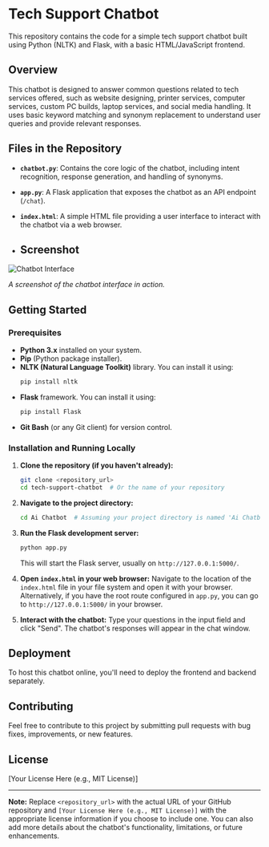 # Tech Support Chatbot

This repository contains the code for a simple tech support chatbot built using Python (NLTK) and Flask, with a basic HTML/JavaScript frontend.

## Overview

This chatbot is designed to answer common questions related to tech services offered, such as website designing, printer services, computer services, custom PC builds, laptop services, and social media handling. It uses basic keyword matching and synonym replacement to understand user queries and provide relevant responses.

## Files in the Repository

* **`chatbot.py`**: Contains the core logic of the chatbot, including intent recognition, response generation, and handling of synonyms.
* **`app.py`**: A Flask application that exposes the chatbot as an API endpoint (`/chat`).
* **`index.html`**: A simple HTML file providing a user interface to interact with the chatbot via a web browser.

* ## Screenshot

![Chatbot Interface](path/to/your/screenshot.png)

*A screenshot of the chatbot interface in action.*


## Getting Started

### Prerequisites

* **Python 3.x** installed on your system.
* **Pip** (Python package installer).
* **NLTK (Natural Language Toolkit)** library. You can install it using:
    ```bash
    pip install nltk
    ```
* **Flask** framework. You can install it using:
    ```bash
    pip install Flask
    ```
* **Git Bash** (or any Git client) for version control.

### Installation and Running Locally

1.  **Clone the repository (if you haven't already):**
    ```bash
    git clone <repository_url>
    cd tech-support-chatbot  # Or the name of your repository
    ```

2.  **Navigate to the project directory:**
    ```bash
    cd Ai Chatbot  # Assuming your project directory is named 'Ai Chatbot'
    ```

3.  **Run the Flask development server:**
    ```bash
    python app.py
    ```
    This will start the Flask server, usually on `http://127.0.0.1:5000/`.

4.  **Open `index.html` in your web browser:** Navigate to the location of the `index.html` file in your file system and open it with your browser. Alternatively, if you have the root route configured in `app.py`, you can go to `http://127.0.0.1:5000/` in your browser.

5.  **Interact with the chatbot:** Type your questions in the input field and click "Send". The chatbot's responses will appear in the chat window.

## Deployment

To host this chatbot online, you'll need to deploy the frontend and backend separately.

## Contributing

Feel free to contribute to this project by submitting pull requests with bug fixes, improvements, or new features.

## License

[Your License Here (e.g., MIT License)]

---

**Note:** Replace `<repository_url>` with the actual URL of your GitHub repository and `[Your License Here (e.g., MIT License)]` with the appropriate license information if you choose to include one. You can also add more details about the chatbot's functionality, limitations, or future enhancements.
